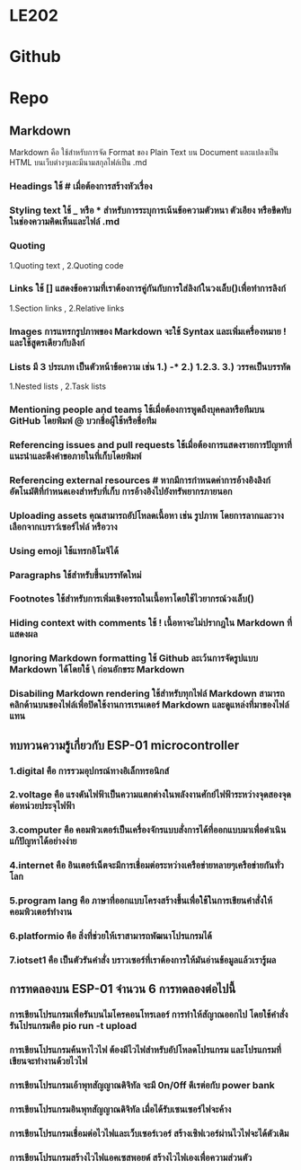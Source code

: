 # LE202

# Github  
# Repo 
## Markdown
Markdown คือ ใช้สำหรับการจัด Format ของ Plain Text บน Document และแปลงเป็น HTML บนเว็บต่างๆและมีนามสกุลไฟล์เป็น .md
### Headings ใช้ # เมื่อต้องการสร้างหัวเรื่อง
### Styling text ใช้ _ หรือ * สำหรับการระบุการเน้นข้อความตัวหนา ตัวเอียง หรือขีดทับในช่องความคิดเห็นและไฟล์ .md
### Quoting 
1.Quoting text , 2.Quoting code
### Links ใช้ [] แสดงข้อความที่เราต้องการคู่กันกับการใส่ลิงก์ในวงเล็บ()เพื่อทำการลิงก์
1.Section links , 2.Relative links
### Images การแทรกรูปภาพของ Markdown จะใช้ Syntax และเพิ่มเครื่องหมาย ! และใช้สูตรเดียวกับลิงก์
### Lists มี 3 ประเภท เป็นตัวหน้าข้อความ เช่น 1.) -* 2.) 1.2.3. 3.) วรรคเป็นบรรทัด
1.Nested lists , 2.Task lists
### Mentioning people and teams ใช้เมื่อต้องการพูดถึงบุคคลหรือทีมบน GitHub โดยพิมพ์ @ บวกชื่อผู้ใช้หรือชื่อทีม
### Referencing issues and pull requests ใช้เมื่อต้องการแสดงรายการปัญหาที่แนะนำและดึงคำขอภายในที่เก็บโดยพิมพ์ #
### Referencing external resources # หากมีการกำหนดค่าการอ้างอิงลิงก์อัตโนมัติที่กำหนดเองสำหรับที่เก็บ การอ้างอิงไปยังทรัพยากรภายนอก
### Uploading assets คุณสามารถอัปโหลดเนื้อหา เช่น รูปภาพ โดยการลากและวาง เลือกจากเบราว์เซอร์ไฟล์ หรือวาง
### Using emoji ใช้แทรกอิโมจิได้
### Paragraphs ใช้สำหรับขึ้นบรรทัดใหม่
### Footnotes ใช้สำหรับการเพิ่มเชิงอรรถในเนื้อหาโดยใช้ไวยากรณ์วงเล็บ()
### Hiding context with comments ใช้ ! เนื้อหาจะไม่ปรากฎใน Markdown ที่แสดงผล
### Ignoring Markdown formatting ใช้ Github ละเว้นการจัดรูปแบบ Markdown ได้โดยใช้ \ ก่อนอักขระ Markdown
### Disabiling Markdown rendering ใช้สำหรับทุกไฟล์ Markdown สามารถคลิกด้านบนของไฟล์เพื่อปิดใช้งานการเรนเดอร์ Markdown และดูแหล่งที่มาของไฟล์แทน

## ทบทวนความรู้เกี่ยวกับ ESP-01 microcontroller
### 1.digital คือ การรวมอุปกรณ์ทางอิเล็กทรอนิกส์ 
### 2.voltage คือ แรงดันไฟฟ้าเป็นความแตกต่างในพลังงานศักย์ไฟฟ้าระหว่างจุดสองจุดต่อหน่วยประจุไฟฟ้า
### 3.computer คือ คอมพิวเตอร์เป็นเครื่องจักรแบบสั่งการได้ที่ออกแบบมาเพื่อดำเนินแก้ปัญหาได้อย่างง่าย
### 4.internet คือ อินเตอร์เน็ตจะมีการเชื่อมต่อระหว่างเครือข่ายหลายๆเครือข่ายกันทั่วโลก
### 5.program lang คือ ภาษาที่ออกแบบโครงสร้างขึ้นเพื่อใช้ในการเขียนคำสั่งให้คอมพิวเตอร์ทำงาน
### 6.platformio คือ สิ่งที่ช่วยให้เราสามารถพัฒนาโปรแกรมได้
### 7.iotset1 คือ เป็นตัวรันคำสั่ง บราวเซอร์ที่เราต้องการให้มันอ่านข้อมูลแล้วเรารู้ผล

## การทดลองบน ESP-01 จำนวน 6 การทดลองต่อไปนี้
### การเขียนโปรแกรมเพื่อรันบนไมโครคอนโทรเลอร์ การทำให้สัญาณออกไป โดยใช้คำสั่งรันโปรแกรมคือ pio run -t upload
### การเขียนโปรแกรมค้นหาไวไฟ ต้องมีไวไฟสำหรับอัปโหลดโปรแกรม และโปรแกรมที่เขียนจะทำงานด้วยไวไฟ
### การเขียนโปรแกรมเอ้าพุทสัญญาณดิจิทัล จะมี 0n/0ff ดีเรต่อกับ power bank
### การเขียนโปรแกรมอินพุทสัญญาณดิจิทัล เมื่อได้รับเซนเซอร์ไฟจะค้าง
### การเขียนโปรแกรมเชื่อมต่อไวไฟและเว็บเซอร์เวอร์ สร้างเซิฟเวอร์ผ่านไวไฟจะได้ตัวเดิม
### การเขียนโปรแกรมสร้างไวไฟแอคเซสพอยด์ สร้างไวไฟเองเพื่อความส่วนตัว
